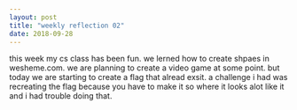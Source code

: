 ```yaml
---
layout: post
title: "weekly reflection 02"
date: 2018-09-28
---
```


<p>this week my cs class has been fun. we lerned how to create shpaes in wesheme.com. we are planning to create a video game at some point. but today we are starting to create a flag that alread exsit. a challenge i had was recreating the flag because you have to make it so where it looks alot like it and i had trouble doing that.</a></p>
